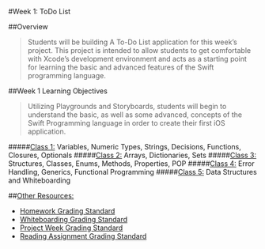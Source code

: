 #Week 1: ToDo List

##Overview
> Students will be building A To-Do List application for this week’s project. This project is intended to allow students to get comfortable with Xcode’s development environment and acts as a starting point for learning the basic and advanced features of the Swift programming language.

##Week 1 Learning Objectives
> Utilizing Playgrounds and Storyboards, students will begin to understand the basic, as well as some advanced, concepts of the Swift Programming language in order to create their first iOS application.

#####[Class 1:](class-1) Variables, Numeric Types, Strings, Decisions, Functions, Closures, Optionals
#####[Class 2:](class-2) Arrays, Dictionaries, Sets
#####[Class 3:](class-3) Structures, Classes, Enums, Methods, Properties, POP
#####[Class 4:](class-4) Error Handling, Generics, Functional Programming
#####[Class 5:](class-5) Data Structures and Whiteboarding

##[Other Resources:](Resources/)
* [Homework Grading Standard](Resources/hw-grading-standard/)
* [Whiteboarding Grading Standard](Resources/wb-grading-standard/)
* [Project Week Grading Standard](Resources/pw-grading-standard/)
* [Reading Assignment Grading Standard](Resources/ra-grading-standard/)
